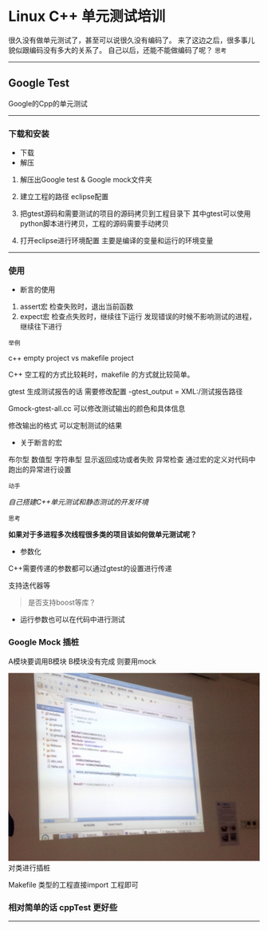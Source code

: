# Linux C++ 单元测试培训

很久没有做单元测试了，甚至可以说很久没有编码了。
来了这边之后，很多事儿貌似跟编码没有多大的关系了。
自己以后，还能不能做编码了呢？  `思考`

****

## Google Test

Google的Cpp的单元测试

****

### 下载和安装

* 下载
* 解压


1. 解压出Google test & Google mock文件夹

2. 建立工程的路径 eclipse配置

3. 把gtest源码和需要测试的项目的源码拷贝到工程目录下
其中gtest可以使用python脚本进行拷贝，工程的源码需要手动拷贝

4. 打开eclipse进行环境配置
主要是编译的变量和运行的环境变量


****

### 使用

* 断言的使用

1. assert宏 检查失败时，退出当前函数
2. expect宏 检查点失败时，继续往下运行 发现错误的时候不影响测试的进程，
继续往下进行





`举例`


c++ empty project  vs makefile project 

C++ 空工程的方式比较耗时，makefile 的方式就比较简单。


gtest 生成测试报告的话 需要修改配置 -gtest_output = XML:/测试报告路径


Gmock-gtest-all.cc 可以修改测试输出的颜色和具体信息



修改输出的格式 可以定制测试的结果



* 关于断言的宏



布尔型
数值型
字符串型
显示返回成功或者失败
异常检查 通过宏的定义对代码中跑出的异常进行设置



`动手`


_自己搭建C++单元测试和静态测试的开发环境_


`思考`

**如果对于多进程多次线程很多类的项目该如何做单元测试呢？**

* 参数化

C++需要传递的参数都可以通过gtest的设置进行传递


支持迭代器等


> 是否支持boost等库？


* 运行参数也可以在代码中进行测试







### Google Mock 插桩

A模块要调用B模块 B模块没有完成 则要用mock


![image](https://github.com/latermonk/blog/raw/master/img/gtest.jpg)
对类进行插桩



Makefile 类型的工程直接import 工程即可

### 相对简单的话 cppTest 更好些






-------












